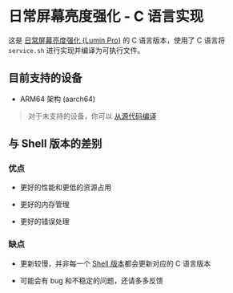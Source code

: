 # 日常屏幕亮度强化 - C 语言实现

这是 [日常屏幕亮度强化 (Lumin Pro)](https://github.com/YuleBest/LuminPro) 的 C 语言版本，使用了 C 语言将 `service.sh` 进行实现并编译为可执行文件。

## 目前支持的设备

- ARM64 架构 (aarch64)

> 对于未支持的设备，你可以 [从源代码编译](https://github.com/YuleBest/LuminPro-C/blob/main/source/README.md)

## 与 Shell 版本的差别

### 优点

- 更好的性能和更低的资源占用

- 更好的内存管理

- 更好的错误处理

### 缺点

- 更新较慢，并非每一个 [Shell 版本](https://github.com/YuleBest/LuminPro)都会更新对应的 C 语言版本

- 可能会有 bug 和不稳定的问题，还请多多反馈

